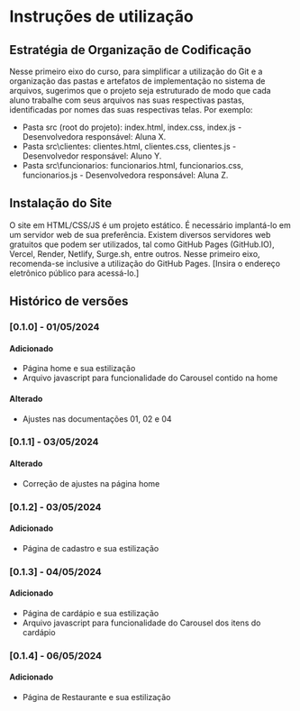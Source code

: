 # Instruções de utilização

## Estratégia de Organização de Codificação

Nesse primeiro eixo do curso, para simplificar a utilização do Git e a organização das pastas e artefatos de implementação no sistema de arquivos, sugerimos que o projeto seja estruturado de modo que cada aluno trabalhe com seus arquivos nas suas respectivas pastas, identificadas por nomes das suas respectivas telas. Por exemplo:

- Pasta src (root do projeto): index.html, index.css, index.js - Desenvolvedora responsável: Aluna X.
- Pasta src\clientes: clientes.html, clientes.css, clientes.js - Desenvolvedor responsável: Aluno Y.
- Pasta src\funcionarios: funcionarios.html, funcionarios.css, funcionarios.js - Desenvolvedora responsável: Aluna Z.

## Instalação do Site

O site em HTML/CSS/JS é um projeto estático. É necessário implantá-lo em um servidor web de sua preferência. Existem diversos servidores web gratuitos que podem ser utilizados, tal como GitHub Pages (GitHub.IO), Vercel, Render, Netlify, Surge.sh, entre outros. Nesse primeiro eixo, recomenda-se inclusive a utilização do GitHub Pages. [Insira o endereço eletrônico público para acessá-lo.]

## Histórico de versões

### [0.1.0] - 01/05/2024

#### Adicionado

- Página home e sua estilização
- Arquivo javascript para funcionalidade do Carousel contido na home

#### Alterado

- Ajustes nas documentações 01, 02 e 04

### [0.1.1] - 03/05/2024

#### Alterado

- Correção de ajustes na página home

### [0.1.2] - 03/05/2024

#### Adicionado

- Página de cadastro e sua estilização

### [0.1.3] - 04/05/2024

#### Adicionado

- Página de cardápio e sua estilização
- Arquivo javascript para funcionalidade do Carousel dos itens do cardápio

### [0.1.4] - 06/05/2024

#### Adicionado

- Página de Restaurante e sua estilização
